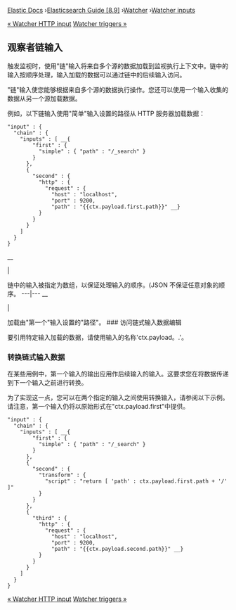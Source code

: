 

[Elastic Docs](/guide/) ›[Elasticsearch Guide [8.9]](index.md)
›[Watcher](xpack-alerting.md) ›[Watcher inputs](input.md)

[« Watcher HTTP input](input-http.md) [Watcher triggers »](trigger.md)

## 观察者链输入

触发监视时，使用"链"输入将来自多个源的数据加载到监视执行上下文中。链中的输入按顺序处理，输入加载的数据可以通过链中的后续输入访问。

"链"输入使您能够根据来自多个源的数据执行操作。您还可以使用一个输入收集的数据从另一个源加载数据。

例如，以下链输入使用"简单"输入设置的路径从 HTTP 服务器加载数据：

    
    
    "input" : {
      "chain" : {
        "inputs" : [ __{
            "first" : {
              "simple" : { "path" : "/_search" }
            }
          },
          {
            "second" : {
              "http" : {
                "request" : {
                  "host" : "localhost",
                  "port" : 9200,
                  "path" : "{{ctx.payload.first.path}}" __}
              }
            }
          }
        ]
      }
    }

__

|

链中的输入被指定为数组，以保证处理输入的顺序。(JSON 不保证任意对象的顺序。   ---|---    __

|

加载由"第一个"输入设置的"路径"。   ### 访问链式输入数据编辑

要引用特定输入加载的数据，请使用输入的名称'ctx.payload。<input-name>.<value>'。

### 转换链式输入数据

在某些用例中，第一个输入的输出应用作后续输入的输入。这要求您在将数据传递到下一个输入之前进行转换。

为了实现这一点，您可以在两个指定的输入之间使用转换输入，请参阅以下示例。请注意，第一个输入仍将以原始形式在"ctx.payload.first"中提供。

    
    
    "input" : {
      "chain" : {
        "inputs" : [ __{
            "first" : {
              "simple" : { "path" : "/_search" }
            }
          },
          {
            "second" : {
              "transform" : {
                "script" : "return [ 'path' : ctx.payload.first.path + '/' ]"
              }
            }
          },
          {
            "third" : {
              "http" : {
                "request" : {
                  "host" : "localhost",
                  "port" : 9200,
                  "path" : "{{ctx.payload.second.path}}" __}
              }
            }
          }
        ]
      }
    }

[« Watcher HTTP input](input-http.md) [Watcher triggers »](trigger.md)
